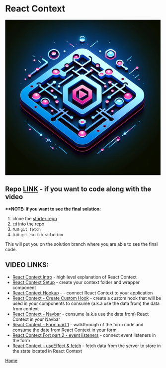# React Context

<img src="./assets/react-context.webp" alt="React Context" width="500" height="500">

## Repo [LINK](https://github.com/jdrichards-pursuit/react-context-vite) - if you want to code along with the video

**\*\*NOTE: If you want to see the final solution:**

1. clone the [starter repo](https://github.com/jdrichards-pursuit/react-context-vite)
1. `cd` into the repo
1. run `git fetch`
1. run `git switch solution`

This will put you on the solution branch where you are able to see the final code.

## VIDEO LINKS:

- [React Context Intro](https://drive.google.com/file/d/1qOfSkNPeNEeEqs8lZAiMukSfhITKUGlR/view?usp=sharing) - high level explanation of React Context
- [React Context Setup](https://drive.google.com/file/d/1yY7i-KhnU2jw7x-RKyXuv9GCB1KabiEt/view?usp=sharing) - create your context folder and wrapper component
- [React Context Hookup](https://drive.google.com/file/d/1nfcVSlI1BJBSwSQmdxyNXgWII_Ag1l6j/view?usp=sharing) - - connect React Context to your application
- [React Context - Create Custom Hook](https://drive.google.com/file/d/1JJF0LUlmOUsOlm6IrTXd6ZhcQqSsO91A/view?usp=sharing) - create a custom hook that will be used in your components to consume (a.k.a use the data from) the data from context
- [React Context - Navbar](https://drive.google.com/file/d/1NG5jgwde-0NaJXfa4M3WBZS9hqn5VR3m/view?usp=sharing) - consume (a.k.a use the data from) React Context in your Navbar
- [React Context - Form part 1](https://drive.google.com/file/d/1ZJ8SUgz6cvDVTOJUMMy9zZm0fBGlT2NG/view?usp=sharing) - walkthrough of the form code and consume the date from React Context in your form
- [React Context Fort part 2 - event listeners](https://drive.google.com/file/d/1AwBSrqZxhixaA9FKB54uHBTvVf5ZaR0R/view?usp=sharing) - connect event listeners in the form
- [React Context - useEffect & fetch](https://drive.google.com/file/d/1AO-ZS853LeLpxwwqPR7abVonK89XWIis/view?usp=sharing) - fetch data from the server to store in the state located in React Context

[Home][def]

[def]: README.md
